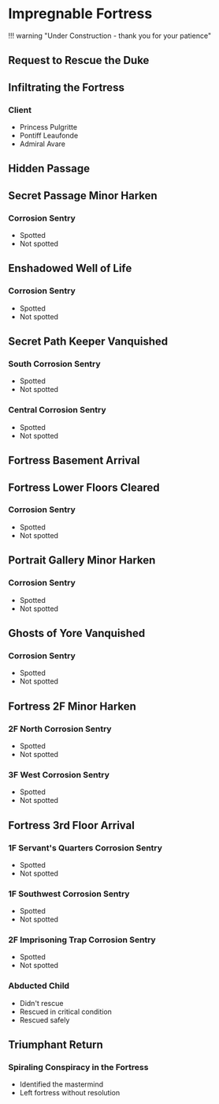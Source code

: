 # Impregnable Fortress

!!! warning "Under Construction - thank you for your patience"

## Request to Rescue the Duke

## Infiltrating the Fortress

### Client

* Princess Pulgritte
* Pontiff Leaufonde
* Admiral Avare

## Hidden Passage

## Secret Passage Minor Harken

### Corrosion Sentry

* Spotted
* Not spotted

## Enshadowed Well of Life

### Corrosion Sentry

* Spotted
* Not spotted

## Secret Path Keeper Vanquished

### South Corrosion Sentry

* Spotted
* Not spotted

### Central Corrosion Sentry

* Spotted
* Not spotted

## Fortress Basement Arrival

## Fortress Lower Floors Cleared

### Corrosion Sentry

* Spotted
* Not spotted

## Portrait Gallery Minor Harken

### Corrosion Sentry

* Spotted
* Not spotted

## Ghosts of Yore Vanquished

### Corrosion Sentry

* Spotted
* Not spotted

## Fortress 2F Minor Harken

### 2F North Corrosion Sentry

* Spotted
* Not spotted

### 3F West Corrosion Sentry

* Spotted
* Not spotted

## Fortress 3rd Floor Arrival

### 1F Servant's Quarters Corrosion Sentry

* Spotted
* Not spotted

### 1F Southwest Corrosion Sentry

* Spotted
* Not spotted

### 2F Imprisoning Trap Corrosion Sentry

* Spotted
* Not spotted

### Abducted Child

* Didn't rescue
* Rescued in critical condition
* Rescued safely

## Triumphant Return

### Spiraling Conspiracy in the Fortress

* Identified the mastermind
* Left fortress without resolution